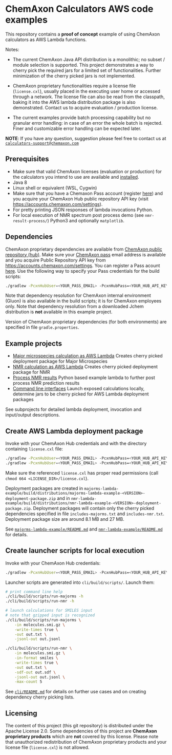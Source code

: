 ChemAxon Calculators AWS code examples
======================================


This repository contains a **proof of concept** example of using ChemAxon calculators as AWS Lambda functions.

Notes:

 - The current ChemAxon Java API distribution is a monolithic; no subset / module selection    is supported. This project demonstrates a way to cherry
   pick the required jars for a limited set of functionalities. Further minimization of the cherry picked jars is not implemented.

 - ChemAxon proprietary functionalities require a license file (`license.cxl`), usually placed in the executing    user home or accessed through a 
   network. The license file can also be read from the classpath, baking it into the AWS lambda distribution package is also demonstrated. Contact us
   to acquire evaluation / production license.
   
 - The current examples provide batch processing capability but no granular error handling: in case of an error the whole batch is rejected. Finer
   and customizable error handling can be expected later.

**NOTE**: If you have any question, suggestion please feel free to contact us at 
[`calculators-support@chemaxon.com`](mailto:calculators-support@chemaxon.com)


Prerequisites
-------------
 
  * Make sure that valid ChemAxon licenses (evaluation or production) for the calculators you intend to use are available and 
    [installed](https://docs.chemaxon.com/Installing+Licenses).
  * Java 8
  * Linux shell or equivalent (WSL, Cygwin)
  * Make sure that you have a Chemaxon Pass account (register [here](https://accounts.chemaxon.com/register)) and you acquire your ChemAxon Hub public
    repository API key (visit <https://accounts.chemaxon.com/settings>). 
  * For pretty printing JSON responses of lambda invocations Python.
  * For local execution of NMR spectrum post process demo (see `nmr-result-process/`) Python3 and optionally `matplotlib`.

Dependencies
------------

ChemAxon proprietary dependencies are available from [ChemAxon public repository (hub)](https://docs.chemaxon.com/display/docs/Public+Repository). 
Make sure your [ChemAxon pass](https://pass.chemaxon.com/login) email address is available and you acquire Public Repository API key from 
<https://accounts.chemaxon.com/settings>. You can register a Pass acount [here](https://accounts.chemaxon.com/register). Use the following way
to specify your Pass credentials for the build scripts:

 ``` bash
 ./gradlew -PcxnHubUser=<YOUR_PASS_EMAIL> -PcxnHubPass=<YOUR_HUB_API_KEY> <FURTHER OPTIONS/TASKS>
 ```

Note that dependency resolution for ChemAxon internal environment (Gluon) is also available in the build scripts; it is for ChemAxon employees only.
Note that dependency resolution from a downloaded Jchem distribution is **not** available in this example project.

Version of ChemAxon proprietary dependencies (for both environments) are specified in file `gradle.properties`.


Example projects
----------------

- [Major microspecies calculation as AWS Lambda](./majorms-lambda-example/README.md) Creates cherry picked deployment package for Major Microspecies
- [NMR calculation as AWS Lambda](./nmr-lambda-example/README.md) Creates cherry picked deployment package for NMR
- [Process NMR results](./nmr-result-process/README.md) Python based example lambda to further post process NMR prediction results
- [Command line interfaces](./cli/README.md) Launch exposed calculations locally, determine jars to be cherry picked for AWS Lambda deployment 
  packages

See subprojects for detailed lambda deployment, invocation and input/output descriptions.


Create AWS Lambda deployment package
------------------------------------

Invoke with your ChemAxon Hub credentials and with the directory containing `license.cxl` file:

``` bash
./gradlew -PcxnHubUser=<YOUR_PASS_EMAIL> -PcxnHubPass=<YOUR_HUB_API_KEY> -PcxnLicenseDir=<LICENSE_DIR> :majorms-lambda-example:deploymentPackage
./gradlew -PcxnHubUser=<YOUR_PASS_EMAIL> -PcxnHubPass=<YOUR_HUB_API_KEY> -PcxnLicenseDir=<LICENSE_DIR> :nmr-lambda-example:deploymentPackage
```

Make sure the referenced `license.cxl` has proper read permissions (call `chmod 664 <LICENSE_DIR>/license.cxl`).

Deployment packages are created in `majorms-lambda-example/build/distributions/majorms-lambda-example-<VERSION>-deployment-package.zip` and
in `nmr-lambda-example/build/distributions/nmr-lambda-example-<VERSION>-deployment-package.zip`. Deployment
packages will contain only the cherry picked dependencies specified in file `includes-majorms.txt` and `includes-nmr.txt`. Deployment package size are
around 8.1 MB and 27 MB.

See [`majorms-lambda-example/README.md`](majorms-lambda-example/README.md) and [`nmr-lambda-example/README.md`](nmr-lambda-example/README.md) 
for details.


Create launcher scripts for local execution
-------------------------------------------

Invoke with your ChemAxon Hub credentials:

``` bash
./gradlew -PcxnHubUser=<YOUR_PASS_EMAIL> -PcxnHubPass=<YOUR_HUB_API_KEY> :cli:createScripts
```

Launcher scripts are generated into `cli/build/scripts/`. Launch them:

``` bash
# print command line help
./cli/build/scripts/run-majorms -h
./cli/build/scripts/run-nmr -h

# launch calculations for SMILES input
# note that gzipped input is recognized
./cli/build/scripts/run-majorms \
    -in molecules.smi.gz \
    -write-times true \
    -out out.txt \
    -jsonl-out out.jsonl

./cli/build/scripts/run-nmr \
    -in molecules.smi.gz \
    -in-format smiles \
    -write-times true \
    -out out.txt \
    -sdf-out out.sdf \
    -jsonl-out out.jsonl \
    -max-count 5
```

See [`cli/README.md`](cli/README.md) for details on further use cases and on creating dependency cherry picking lists.



Licensing
---------

The content of this project (this git repository) is distributed under the Apache License 2.0. Some dependencies of this
project are **ChemAxon proprietary products** which are **not** covered by this license.
Please note that unauthorized redistribution of ChemAxon proprietary products and your license file (`license.cxl`) is not allowed.
